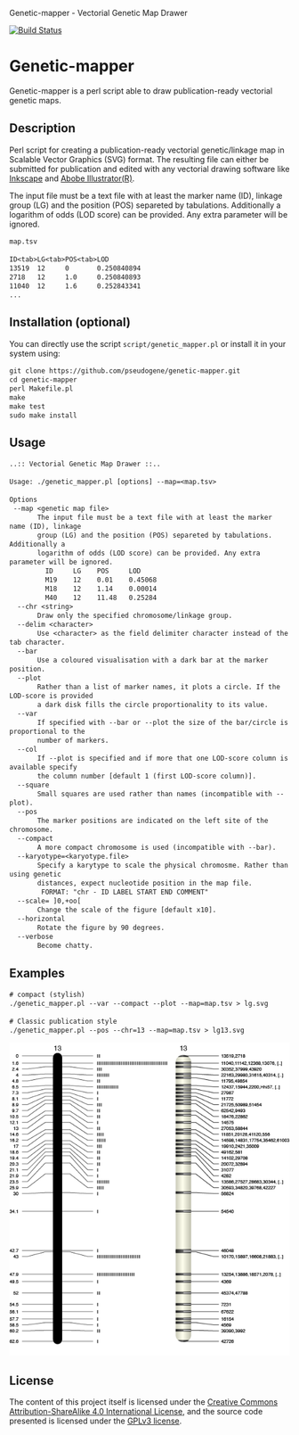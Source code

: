 Genetic-mapper - Vectorial Genetic Map Drawer

[![Build Status](https://travis-ci.org/pseudogene/genetic-mapper.svg?branch=master)](https://travis-ci.org/pseudogene/genetic-mapper)

# Genetic-mapper

Genetic-mapper is a perl script able to draw publication-ready vectorial genetic maps.

## Description

Perl script for creating a publication-ready vectorial genetic/linkage map in Scalable Vector Graphics (SVG) format. The resulting file can either be submitted for publication and edited with any vectorial drawing software like [Inkscape](https://inkscape.org/) and [Abobe Illustrator(R)](http://www.adobe.com/uk/products/illustrator.html).

The input file must be a text file with at least the marker name (ID), linkage group (LG) and the position (POS) separeted by tabulations. Additionally a logarithm of odds (LOD score) can be provided. Any extra parameter will be ignored.

```
map.tsv

ID<tab>LG<tab>POS<tab>LOD
13519  12     0       0.250840894
2718   12     1.0     0.250840893
11040  12     1.6     0.252843341
...
```

## Installation (optional)

You can directly use the script `script/genetic_mapper.pl` or install it in your system using:

```
git clone https://github.com/pseudogene/genetic-mapper.git
cd genetic-mapper
perl Makefile.pl
make
make test
sudo make install
```

## Usage

```
..:: Vectorial Genetic Map Drawer ::..

Usage: ./genetic_mapper.pl [options] --map=<map.tsv>

Options
 --map <genetic map file>
       The input file must be a text file with at least the marker name (ID), linkage
       group (LG) and the position (POS) separeted by tabulations. Additionally a
       logarithm of odds (LOD score) can be provided. Any extra parameter will be ignored.
         ID     LG    POS     LOD
         M19    12    0.01    0.45068
         M18    12    1.14    0.00014
         M40    12    11.48   0.25284
  --chr <string>
       Draw only the specified chromosome/linkage group.
  --delim <character>
       Use <character> as the field delimiter character instead of the tab character.
  --bar
       Use a coloured visualisation with a dark bar at the marker position.
  --plot
       Rather than a list of marker names, it plots a circle. If the LOD-score is provided
       a dark disk fills the circle proportionality to its value.
  --var
       If specified with --bar or --plot the size of the bar/circle is proportional to the
       number of markers.
  --col
       If --plot is specified and if more that one LOD-score column is available specify
       the column number [default 1 (first LOD-score column)].
  --square
       Small squares are used rather than names (incompatible with --plot).
  --pos
       The marker positions are indicated on the left site of the chromosome.
  --compact
       A more compact chromosome is used (incompatible with --bar).
  --karyotype=<karyotype.file>
       Specify a karytype to scale the physical chromosme. Rather than using genetic
       distances, expect nucleotide position in the map file.
        FORMAT: "chr - ID LABEL START END COMMENT"
  --scale= ]0,+oo[
       Change the scale of the figure [default x10].
  --horizontal
       Rotate the figure by 90 degrees.
  --verbose
       Become chatty.
```

## Examples

```
# compact (stylish)
./genetic_mapper.pl --var --compact --plot --map=map.tsv > lg.svg

# Classic publication style
./genetic_mapper.pl --pos --chr=13 --map=map.tsv > lg13.svg
```

![LG13](lg13.png "LG13 compact or classic")

## License
The content of this project itself is licensed under the [Creative Commons Attribution-ShareAlike 4.0 International License](http://creativecommons.org/licenses/by-sa/4.0/), and the source code presented is licensed under the [GPLv3 license](http://www.gnu.org/licenses/gpl-3.0.html).
